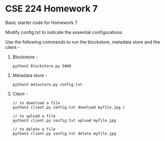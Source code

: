 # CSE 224 Homework 7

Basic starter code for Homework 7

Modify config.txt to indicate the essential configurations.

Use the following commands to run the blockstore, metadata store and the client - 

1. Blockstore - 

   ```shell
   python3 blockstore.py 5000
   ```

2. Metadata store - 

   ```shell
   python3 metastore.py config.txt
   ```

3. Client - 

   ```shell
   // to download a file
   python3 client.py config.txt download myfile.jpg /
   
   // to upload a file
   python3 client.py config.txt upload myfile.jpg
   
   // to delete a file
   python3 client.py config.txt delete myfile.jpg
   ```
